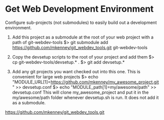 Get Web Development Environment
===============================

Configure sub-projects (not submodules) to easily build out a development
environment.

1. Add this project as a submodule at the root of your web project with a path of git-webdev-tools
        $> git submodule add https://github.com/mkenney/git_webdev_tools.git git-webdev-tools

2. Copy the devsetup scripts to the root of your project and add them
        $> cp git-webdev-tools/devsetup.* .
        $> git add devsetup.*

3. Add any git projects you want checked out into this one.  This is convenient for large web projects
        $> echo "MODULE_URL[1]=https://github.com/mkenney/my_awesome_project.git" >> devsetup.conf
        $> echo "MODULE_path[1]=my/awesome/path" >> devsetup.conf
   This will clone my_awesome_project and put it in the my/awesome/path folder whenever devsetup.sh is 
   run.  It does not add it as a submodule.


https://github.com/mkenney/git_webdev_tools.git

